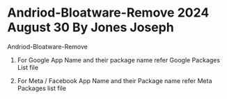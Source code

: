 # Andriod-Bloatware-Remove 2024 August 30 By Jones Joseph
Andriod-Bloatware-Remove

1. For Google App  Name and their package name refer Google Packages List file

2. For Meta / Facebook App Name and their Package name refer Meta Packages list file
